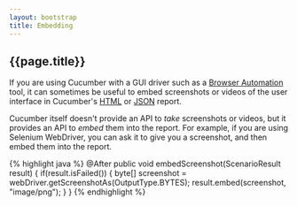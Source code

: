 ```yaml
---
layout: bootstrap
title: Embedding
---
```

## {{page.title}}

If you are using Cucumber with a GUI driver such as a [Browser Automation](/browser-automation.html) tool,
it can sometimes be useful to embed screenshots or videos of the user interface in Cucumber's [HTML](/reports.html#HTML) or [JSON](/reports.html#JSON) report.

Cucumber itself doesn't provide an API to _take_ screenshots or videos, but it provides an API to _embed_ them
into the report. For example, if you are using Selenium WebDriver, you can ask it to give you a screenshot, and
then embed them into the report.

{% highlight java %}
@After
public void embedScreenshot(ScenarioResult result) {
    if(result.isFailed()) {
        byte[] screenshot = webDriver.getScreenshotAs(OutputType.BYTES);
        result.embed(screenshot, "image/png");
    }
}
{% endhighlight %}
